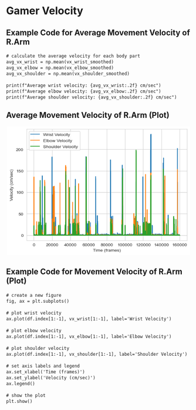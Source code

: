 # Gamer Velocity

## Example Code for Average Movement Velocity of R.Arm
```
# calculate the average velocity for each body part
avg_vx_wrist = np.mean(vx_wrist_smoothed)
avg_vx_elbow = np.mean(vx_elbow_smoothed)
avg_vx_shoulder = np.mean(vx_shoulder_smoothed)

print(f"Average wrist velocity: {avg_vx_wrist:.2f} cm/sec")
print(f"Average elbow velocity: {avg_vx_elbow:.2f} cm/sec")
print(f"Average shoulder velocity: {avg_vx_shoulder:.2f} cm/sec")
```

## Average Movement Velocity of R.Arm (Plot)
<p align="center">
<img width="500" height="350" src=images/gamer_velocity.png
</p>

## Example Code for Movement Velocity of R.Arm (Plot)
```
# create a new figure
fig, ax = plt.subplots()

# plot wrist velocity
ax.plot(df.index[1:-1], vx_wrist[1:-1], label='Wrist Velocity')

# plot elbow velocity
ax.plot(df.index[1:-1], vx_elbow[1:-1], label='Elbow Velocity')

# plot shoulder velocity
ax.plot(df.index[1:-1], vx_shoulder[1:-1], label='Shoulder Velocity')

# set axis labels and legend
ax.set_xlabel('Time (frames)')
ax.set_ylabel('Velocity (cm/sec)')
ax.legend()

# show the plot
plt.show()
```
